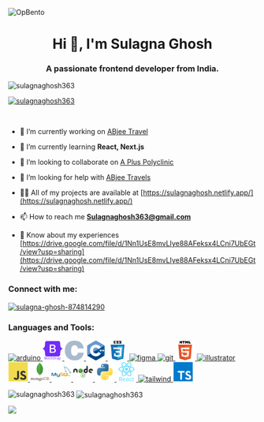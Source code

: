 ![OpBento](https://firebasestorage.googleapis.com/v0/b/smartkaksha-fe32c.appspot.com/o/opbento%2FSulagnaghosh3630aa6f.png?alt=media)
<h1 align="center">Hi 👋, I'm Sulagna Ghosh</h1>
<h3 align="center">A passionate frontend developer from India.</h3>

<p align="left"> <img src="https://komarev.com/ghpvc/?username=sulagnaghosh363&label=Profile%20views&color=0e75b6&style=flat" alt="sulagnaghosh363" /> </p>

<p align="left"> <a href="https://github.com/ryo-ma/github-profile-trophy"><img src="https://github-profile-trophy.vercel.app/?username=sulagnaghosh363" alt="sulagnaghosh363" /></a> </p>

<p align="left"> <a href="https://twitter.com/" target="blank"><img src="https://img.shields.io/twitter/follow/?logo=twitter&style=for-the-badge" alt="" /></a> </p>

- 🔭 I’m currently working on [ABjee Travel](https://abjeetravel.netlify.app/)

- 🌱 I’m currently learning **React, Next.js**

- 👯 I’m looking to collaborate on [A Plus Polyclinic](https://apluspolyclinicasansol.netlify.app/)

- 🤝 I’m looking for help with [ABjee Travels](https://abjeetravel.netlify.app/)

- 👨‍💻 All of my projects are available at [https://sulagnaghosh.netlify.app/](https://sulagnaghosh.netlify.app/)

- 📫 How to reach me **Sulagnaghosh363@gmail.com**

- 📄 Know about my experiences [https://drive.google.com/file/d/1Nn1UsE8mvLIye88AFeksx4LCni7UbEGt/view?usp=sharing](https://drive.google.com/file/d/1Nn1UsE8mvLIye88AFeksx4LCni7UbEGt/view?usp=sharing)

<h3 align="left">Connect with me:</h3>
<p align="left">
<a href="https://linkedin.com/in/sulagna-ghosh-874814290" target="blank"><img align="center" src="https://raw.githubusercontent.com/rahuldkjain/github-profile-readme-generator/master/src/images/icons/Social/linked-in-alt.svg" alt="sulagna-ghosh-874814290" height="30" width="40" /></a>
</p>

<h3 align="left">Languages and Tools:</h3>
<p align="left"> <a href="https://www.arduino.cc/" target="_blank" rel="noreferrer"> <img src="https://cdn.worldvectorlogo.com/logos/arduino-1.svg" alt="arduino" width="40" height="40"/> </a> <a href="https://getbootstrap.com" target="_blank" rel="noreferrer"> <img src="https://raw.githubusercontent.com/devicons/devicon/master/icons/bootstrap/bootstrap-plain-wordmark.svg" alt="bootstrap" width="40" height="40"/> </a> <a href="https://www.cprogramming.com/" target="_blank" rel="noreferrer"> <img src="https://raw.githubusercontent.com/devicons/devicon/master/icons/c/c-original.svg" alt="c" width="40" height="40"/> </a> <a href="https://www.w3schools.com/cpp/" target="_blank" rel="noreferrer"> <img src="https://raw.githubusercontent.com/devicons/devicon/master/icons/cplusplus/cplusplus-original.svg" alt="cplusplus" width="40" height="40"/> </a> <a href="https://www.w3schools.com/css/" target="_blank" rel="noreferrer"> <img src="https://raw.githubusercontent.com/devicons/devicon/master/icons/css3/css3-original-wordmark.svg" alt="css3" width="40" height="40"/> </a> <a href="https://www.figma.com/" target="_blank" rel="noreferrer"> <img src="https://www.vectorlogo.zone/logos/figma/figma-icon.svg" alt="figma" width="40" height="40"/> </a> <a href="https://git-scm.com/" target="_blank" rel="noreferrer"> <img src="https://www.vectorlogo.zone/logos/git-scm/git-scm-icon.svg" alt="git" width="40" height="40"/> </a> <a href="https://www.w3.org/html/" target="_blank" rel="noreferrer"> <img src="https://raw.githubusercontent.com/devicons/devicon/master/icons/html5/html5-original-wordmark.svg" alt="html5" width="40" height="40"/> </a> <a href="https://www.adobe.com/in/products/illustrator.html" target="_blank" rel="noreferrer"> <img src="https://www.vectorlogo.zone/logos/adobe_illustrator/adobe_illustrator-icon.svg" alt="illustrator" width="40" height="40"/> </a> <a href="https://developer.mozilla.org/en-US/docs/Web/JavaScript" target="_blank" rel="noreferrer"> <img src="https://raw.githubusercontent.com/devicons/devicon/master/icons/javascript/javascript-original.svg" alt="javascript" width="40" height="40"/> </a> <a href="https://www.mongodb.com/" target="_blank" rel="noreferrer"> <img src="https://raw.githubusercontent.com/devicons/devicon/master/icons/mongodb/mongodb-original-wordmark.svg" alt="mongodb" width="40" height="40"/> </a> <a href="https://www.mysql.com/" target="_blank" rel="noreferrer"> <img src="https://raw.githubusercontent.com/devicons/devicon/master/icons/mysql/mysql-original-wordmark.svg" alt="mysql" width="40" height="40"/> </a> <a href="https://nodejs.org" target="_blank" rel="noreferrer"> <img src="https://raw.githubusercontent.com/devicons/devicon/master/icons/nodejs/nodejs-original-wordmark.svg" alt="nodejs" width="40" height="40"/> </a> <a href="https://www.python.org" target="_blank" rel="noreferrer"> <img src="https://raw.githubusercontent.com/devicons/devicon/master/icons/python/python-original.svg" alt="python" width="40" height="40"/> </a> <a href="https://reactjs.org/" target="_blank" rel="noreferrer"> <img src="https://raw.githubusercontent.com/devicons/devicon/master/icons/react/react-original-wordmark.svg" alt="react" width="40" height="40"/> </a> <a href="https://tailwindcss.com/" target="_blank" rel="noreferrer"> <img src="https://www.vectorlogo.zone/logos/tailwindcss/tailwindcss-icon.svg" alt="tailwind" width="40" height="40"/> </a> <a href="https://www.typescriptlang.org/" target="_blank" rel="noreferrer"> <img src="https://raw.githubusercontent.com/devicons/devicon/master/icons/typescript/typescript-original.svg" alt="typescript" width="40" height="40"/> </a> </p>

<p><img align="left" src="https://github-readme-stats.vercel.app/api/top-langs?username=sulagnaghosh363&show_icons=true&locale=en&layout=compact" alt="sulagnaghosh363" /></p>

<p>&nbsp;<img align="center" src="https://github-readme-stats.vercel.app/api?username=sulagnaghosh363&show_icons=true&locale=en" alt="sulagnaghosh363" /></p>

<p><img src="https://streak-stats.demolab.com/?user=sulagnaghosh363&theme=tokyonight&hide_border=true" /></p>
